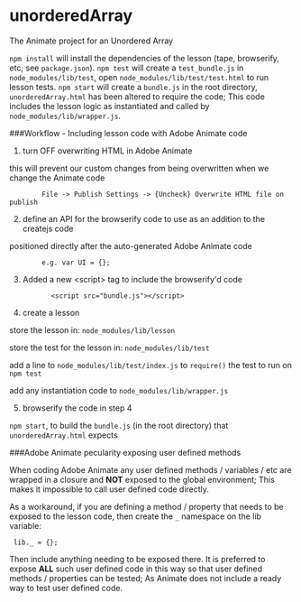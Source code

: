 # unorderedArray
The Animate project for an Unordered Array

`npm install` will install the dependencies of the lesson (tape, browserify, etc; see `package.json`).
`npm test` will create a `test_bundle.js` in `node_modules/lib/test`, open `node_modules/lib/test/test.html` to run lesson tests.
`npm start` will create a `bundle.js` in the root directory, `unorderedArray.html` has been altered to require the code; This code includes the lesson logic as instantiated and called by `node_modules/lib/wrapper.js`.

###Workflow - Including lesson code with Adobe Animate code

1.	turn OFF overwriting HTML in Adobe Animate
  
  this will prevent our custom changes from being overwritten when we change the Animate code
			
			File -> Publish Settings -> {Uncheck} Overwrite HTML file on publish
			
2. define an API for the browserify code to use as an addition to the createjs code
  
  positioned directly after the auto-generated Adobe Animate code
			
			e.g. var UI = {};

3. Added a new \<script\> tag to include the browserify'd code

              <script src="bundle.js"></script>

4. create a lesson

  store the lesson in: `node_modules/lib/lesson`

  store the test for the lesson in: `node_modules/lib/test`

  add a line to `node_modules/lib/test/index.js` to `require()` the test to run on `npm test`

  add any instantiation code to `node_modules/lib/wrapper.js`

5. browserify the code in step 4
  
  `npm start`, to build the `bundle.js` (in the root directory) that `unorderedArray.html` expects
  
###Adobe Animate pecularity exposing user defined methods

When coding Adobe Animate any user defined methods / variables / etc are wrapped in a closure and **NOT** exposed to the global environment; This makes it impossible to call user defined code directly.

As a workaround, if you are defining a method / property that needs to be exposed to the lesson code, then create the `_` namespace on the lib variable:

     lib._ = {};

Then include anything needing to be exposed there. It is preferred to expose **ALL** such user defined code in this way so that user defined methods / properties can be tested; As Animate does not include a ready way to test user defined code.
			
			
